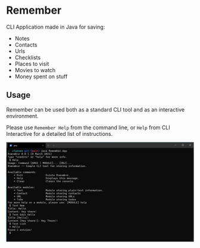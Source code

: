 # Remember
CLI Application made in Java for saving:

 * Notes
 * Contacts
 * Urls
 * Checklists
 * Places to visit
 * Movies to watch
 * Money spent on stuff
 
## Usage

Remember can be used both as a standard CLI tool and as an interactive environment.

Please use `Remember Help` from the command line, or `Help` from CLI Interactive for a detailed list of instructions.

![Sample](Docs/Sample.png)